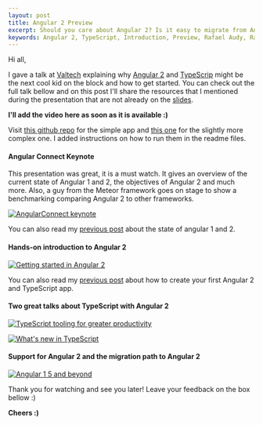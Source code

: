 ```yaml
---
layout: post
title: Angular 2 Preview
excerpt: Should you care about Angular 2? Is it easy to migrate from Angular 1? In this talk (available on this post) I explain why this framework might be the hottest thing on the web next year. This post also contains the slides, repositories and links mentioned during the talk.
keywords: Angular 2, TypeScript, Introduction, Preview, Rafael Audy, Rafael Glanzner, Rafael Audy Glanzner
---
```


Hi all,

I gave a talk at [Valtech](https://www.valtech.com/) explaining why [Angular 2](https://angular.io/) and [TypeScrip](http://www.typescriptlang.org/) might be the next cool kid on the block and how to get started. 
You can check out the full talk bellow and on this post I'll share the resources that I mentioned during the presentation that are not already on the [slides](http://www.slideshare.net/rafaelglanzner/introduction-to-angular-2-54854095).

__I'll add the video here as soon as it is available :)__

Visit [this github repo](https://github.com/rafaelaudy/angular-2-heroes) for the simple app and [this one](https://github.com/rafaelaudy/angular-2-heroes-step-2) for the slightly more complex one. I added instructions on how to run them in the readme files.

#### Angular Connect Keynote
This presentation was great, it is a must watch. It gives an overview of the current state of Angular 1 and 2, the objectives of Angular 2 and much more.
Also, a guy from the Meteor framework goes on stage to show a benchmarking comparing Angular 2 to other frameworks.

[![AngularConnect keynote](http://img.youtube.com/vi/UxjgUjVpe24/0.jpg)](https://www.youtube.com/watch?v=UxjgUjVpe24)

You can also read my [previous post](http://rafaelaudy.github.io/angular-1-and-2-state/) about the state of angular 1 and 2.

#### Hands-on introduction to Angular 2 

[![Getting started in Angular 2](http://img.youtube.com/vi/LS3aewTkfHI/0.jpg)](https://www.youtube.com/watch?v=LS3aewTkfHI)

You can also read my [previous post](http://rafaelaudy.github.io/simple-angular-2-app/) about how to create your first Angular 2 and TypeScript app.

#### Two great talks about TypeScript with Angular 2

[![TypeScript tooling for greater productivity](http://img.youtube.com/vi/yy4c0hzNXKw/0.jpg)](https://www.youtube.com/watch?v=yy4c0hzNXKw)

[![What's new in TypeScript](http://img.youtube.com/vi/_TDUV9R09PM/0.jpg)](https://www.youtube.com/watch?v=_TDUV9R09PM)

#### Support for Angular 2 and the migration path to Angular 2

[![Angular 1 5 and beyond](http://img.youtube.com/vi/uXvNDcnLnwU/0.jpg)](https://www.youtube.com/watch?v=uXvNDcnLnwU)

Thank you for watching and see you later!
Leave your feedback on the box bellow :)

__Cheers :)__